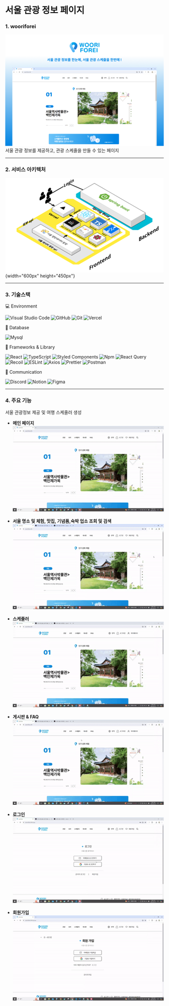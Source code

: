 <h1>서울 관광 정보 페이지</h1>

### 1. wooriforei

![alt text](wooriforeiPImg.png)<br/>
서울 관광 정보를 제공하고, 관광 스케줄을 만들 수 있는 페이지

---

### 2. 서비스 아키텍처

![alt text](tech.png){width="600px" height="450px"}

---

### 3. 기술스택

💻 Environment

![Visual Studio Code](https://img.shields.io/badge/Visual%20Studio%20Code-0078d7.svg?style=for-the-badge&logo=visual-studio-code&logoColor=white) ![GitHub](https://img.shields.io/badge/github-%23121011.svg?style=for-the-badge&logo=github&logoColor=white) ![Git](https://img.shields.io/badge/git-%23F05033.svg?style=for-the-badge&logo=git&logoColor=white) ![Vercel](https://img.shields.io/badge/vercel-%23121011.svg?style=for-the-badge&logo=vercel&logoColor=white)

💾 Database

![Mysql](https://img.shields.io/badge/MySQL-005C84?style=for-the-badge&logo=mysql&logoColor=white)

🚀 Frameworks & Library

![React](https://img.shields.io/badge/react-%2320232a.svg?style=for-the-badge&logo=react&logoColor=%2361DAFB) ![TypeScript](https://img.shields.io/badge/typescript-%23007ACC.svg?style=for-the-badge&logo=typescript&logoColor=white) ![Styled Components](https://img.shields.io/badge/styled--components-DB7093?style=for-the-badge&logo=styled-components&logoColor=white) ![Npm](https://img.shields.io/badge/npm-CB3837?style=for-the-badge&logo=npm&logoColor=white) ![React Query](https://img.shields.io/badge/-React%20Query-FF4154?style=for-the-badge&logo=react%20query&logoColor=white) ![Recoil](https://img.shields.io/badge/Recoil-3578E5?style=for-the-badge&logo=recoil&logoColor=white) ![ESLint](https://img.shields.io/badge/-ESLint-4B32C3?style=for-the-badge&logo=ESLint&logoColor=white) ![Axios](https://img.shields.io/badge/axios-671ddf?&style=for-the-badge&logo=axios&logoColor=white) ![Prettier](https://img.shields.io/badge/prettier-1A2C34?style=for-the-badge&logo=prettier&logoColor=F7BA3E) ![Postman](https://img.shields.io/badge/Postman-FF6C37?style=for-the-badge&logo=Postman&logoColor=white)

💬 Communication

![Discord](https://img.shields.io/badge/Discord-5865F2?style=for-the-badge&logo=discord&logoColor=white) ![Notion](https://img.shields.io/badge/Notion-000000?style=for-the-badge&logo=Notion&logoColor=white) ![Figma](https://img.shields.io/badge/Figma-F24E1E?style=for-the-badge&logo=Figma&logoColor=white)

---

### 4. 주요 기능

서울 관광정보 제공 및 여행 스케줄러 생성

- <b>메인 페이지</b><br/>
  ![alt text](ezgif.com-video-to-gif-converter.gif)<br/><br/>
- <b>서울 명소 및 체험, 맛집, 기념품,숙박 업소 조회 및 검색</b>
  ![alt text](api-ezgif.com-video-to-gif-converter.gif)<br/><br/>
- <b>스케줄러</b><br/>
  ![alt text](<ezgif.com-video-to-gif-converter (1).gif>)<br/><br/>
- <b>게시판 & FAQ</b><br/>
  ![alt text](faq-ezgif.com-video-to-gif-converter.gif)<br/><br/>
- <b>로그인</b><br/>
  ![alt text](<ezgif.com-video-to-gif-converter (2).gif>)<br/><br/>
- <b>회원가입</b><br/>
  ![alt text](2024-06-01_18_09_14-ezgif.com-video-to-gif-converter.gif)
